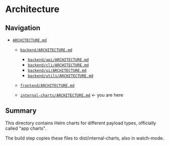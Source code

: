 # Architecture

## Navigation

- [`ARCHITECTURE.md`](../ARCHITECTURE.md)

  - [`backend/ARCHITECTURE.md`](../backend/ARCHITECTURE.md)

    - [`backend/api/ARCHITECTURE.md`](../backend/api/ARCHITECTURE.md)
    - [`backend/cli/ARCHITECTURE.md`](../backend/cli/ARCHITECTURE.md)
    - [`backend/ui/ARCHITECTURE.md`](../backend/ui/ARCHITECTURE.md)
    - [`backend/utils/ARCHITECTURE.md`](../backend/utils/ARCHITECTURE.md)

  - [`frontend/ARCHITECTURE.md`](../frontend/ARCHITECTURE.md)

  - [`internal-charts/ARCHITECTURE.md`](../internal-charts/ARCHITECTURE.md) <- you are here

## Summary

This directory contains Helm charts for different payload types, officially called "app charts".

The build step copies these files to dist/internal-charts, also in watch-mode.
